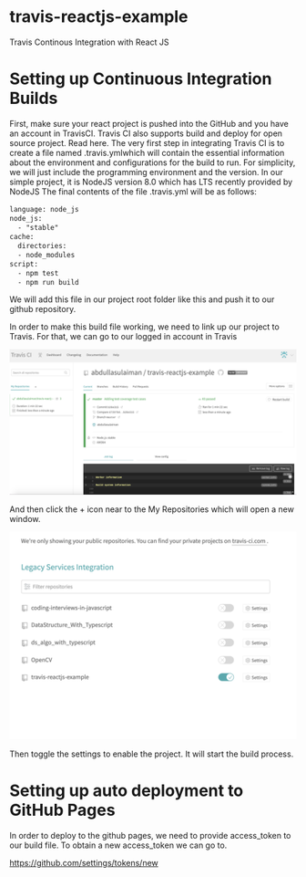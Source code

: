 # travis-reactjs-example
Travis Continous Integration with React JS


# Setting up Continuous Integration Builds

First, make sure your react project is pushed into the GitHub and you have an account in TravisCI.
Travis CI also supports build and deploy for open source project. Read here.
The very first step in integrating Travis CI is to create a file named .travis.ymlwhich will contain the essential information about the environment and configurations for the build to run. For simplicity, we will just include the programming environment and the version. In our simple project, it is NodeJS version 8.0 which has LTS recently provided by NodeJS The final contents of the file .travis.yml will be as follows:

```
language: node_js
node_js:
  - "stable"
cache:
  directories:
  - node_modules
script:
  - npm test
  - npm run build

```

We will add this file in our project root folder like this and push it to our github repository.

In order to make this build file working, we need to link up our project to Travis. For that, we can go to our logged in account in Travis

<img src="https://github.com/abdullasulaiman/travis-reactjs-example/blob/master/images/AddRepo.png" alt="Add Repository"/>

And then click the + icon near to the My Repositories which will open a new window.

<img src="https://github.com/abdullasulaiman/travis-reactjs-example/blob/master/images/EnableTravis.png" alt="Enable Travis"/>

Then toggle the settings to enable the project. It will start the build process.

# Setting up auto deployment to GitHub Pages

In order to deploy to the github pages, we need to provide access_token to our build file. To obtain a new access_token we can go to.

https://github.com/settings/tokens/new


